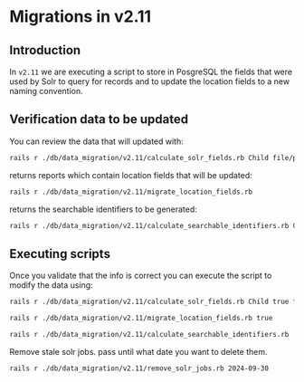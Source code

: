 <!-- Copyright (c) 2014 - 2023 UNICEF. All rights reserved. -->

Migrations in v2.11
========

## Introduction
In `v2.11` we are executing a script to store in PosgreSQL the fields that were used by Solr
to query for records and to update the location fields to a new naming convention.

## Verification data to be updated
You can review the data that will updated with:

```bash
rails r ./db/data_migration/v2.11/calculate_solr_fields.rb Child file/path.txt
```

returns reports which contain location fields that will be updated:
```bash
rails r ./db/data_migration/v2.11/migrate_location_fields.rb
```

returns the searchable identifiers to be generated:
```bash
rails r ./db/data_migration/v2.11/calculate_searchable_identifiers.rb Child false file/path.txt
```

## Executing scripts
Once you validate that the info is correct you can execute the script to modify the data using:

```bash
rails r ./db/data_migration/v2.11/calculate_solr_fields.rb Child true file/path.txt
```

```bash
rails r ./db/data_migration/v2.11/migrate_location_fields.rb true
```

```bash
rails r ./db/data_migration/v2.11/calculate_searchable_identifiers.rb  Child true file/path.txt
```

Remove stale solr jobs. pass until what date you want to delete them.
```bash
rails r ./db/data_migration/v2.11/remove_solr_jobs.rb 2024-09-30
```

